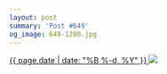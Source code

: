 ```yaml
---
layout: post
summary: 'Post #649'
og_image: 649-1280.jpg
---
```


<p>
 <time>
  <a href="/649">
   {{ page.date | date: "%B %-d, %Y" }}
  </a>
 </time>
 <a href="/649">
  <img sizes="(min-width: 700px) 50vw, calc(100vw - 2rem)" src="{{ site.assets_url }}/649-640.jpg" srcset="{{ site.assets_url }}/649-320.jpg 320w, {{ site.assets_url }}/649-640.jpg 640w, {{ site.assets_url }}/649-960.jpg 960w, {{ site.assets_url }}/649-1280.jpg 1280w"/>
 </a>
</p>
